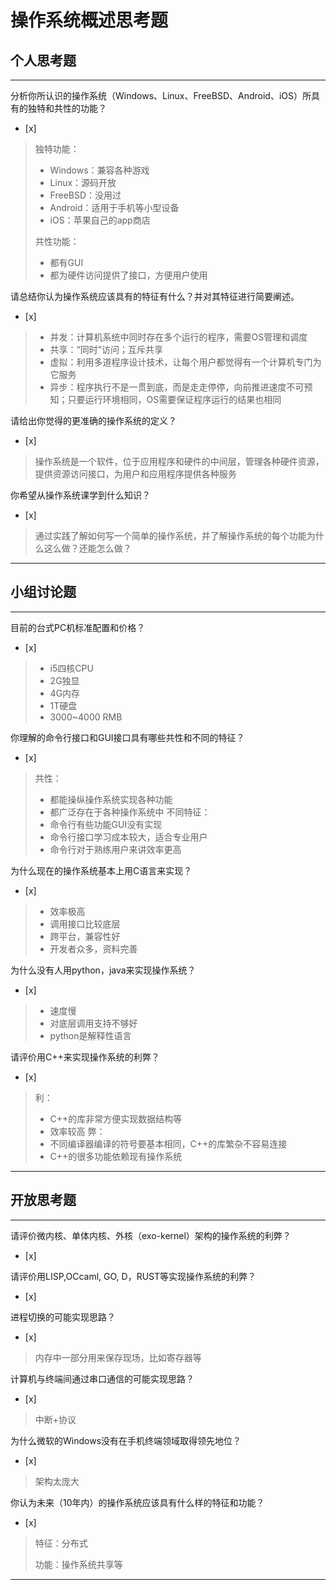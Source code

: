 # 操作系统概述思考题

## 个人思考题

---

分析你所认识的操作系统（Windows、Linux、FreeBSD、Android、iOS）所具有的独特和共性的功能？
- [x]  

>   独特功能：
>   * Windows：兼容各种游戏
>   * Linux：源码开放
>   * FreeBSD：没用过
>   * Android：适用于手机等小型设备
>   * iOS：苹果自己的app商店
>
>共性功能：
>   * 都有GUI
>   * 都为硬件访问提供了接口，方便用户使用


请总结你认为操作系统应该具有的特征有什么？并对其特征进行简要阐述。
- [x]  

>   * 并发：计算机系统中同时存在多个运行的程序，需要OS管理和调度
>   * 共享：“同时”访问；互斥共享
>   * 虚拟：利用多道程序设计技术，让每个用户都觉得有一个计算机专门为它服务
>   * 异步：程序执行不是一贯到底，而是走走停停，向前推进速度不可预知；只要运行环境相同，OS需要保证程序运行的结果也相同

请给出你觉得的更准确的操作系统的定义？
- [x]  

>   操作系统是一个软件，位于应用程序和硬件的中间层，管理各种硬件资源，提供资源访问接口，为用户和应用程序提供各种服务

你希望从操作系统课学到什么知识？
- [x]  

>   通过实践了解如何写一个简单的操作系统，并了解操作系统的每个功能为什么这么做？还能怎么做？

---

## 小组讨论题

---

目前的台式PC机标准配置和价格？
- [x]  

>   * i5四核CPU
>   * 2G独显
>   * 4G内存
>   * 1T硬盘
>   * 3000~4000 RMB

你理解的命令行接口和GUI接口具有哪些共性和不同的特征？
- [x]  

>   共性：
>   * 都能操纵操作系统实现各种功能
>   * 都广泛存在于各种操作系统中
>不同特征：
>   * 命令行有些功能GUI没有实现
>   * 命令行接口学习成本较大，适合专业用户
>   * 命令行对于熟练用户来讲效率更高

为什么现在的操作系统基本上用C语言来实现？
- [x]  

>   * 效率极高
>   * 调用接口比较底层
>   * 跨平台，兼容性好
>   * 开发者众多，资料完善

为什么没有人用python，java来实现操作系统？
- [x]  

>   * 速度慢
>   * 对底层调用支持不够好
>   * python是解释性语言

请评价用C++来实现操作系统的利弊？
- [x]  

>   利：
>   * C++的库非常方便实现数据结构等
>   * 效率较高
>弊：
>   * 不同编译器编译的符号要基本相同，C++的库繁杂不容易连接
>   * C++的很多功能依赖现有操作系统

---

## 开放思考题

---

请评价微内核、单体内核、外核（exo-kernel）架构的操作系统的利弊？
- [x]  

>  

请评价用LISP,OCcaml, GO, D，RUST等实现操作系统的利弊？
- [x]  

>  

进程切换的可能实现思路？
- [x]  

>  内存中一部分用来保存现场，比如寄存器等

计算机与终端间通过串口通信的可能实现思路？
- [x]  

>  中断+协议

为什么微软的Windows没有在手机终端领域取得领先地位？
- [x]  

>  架构太庞大

你认为未来（10年内）的操作系统应该具有什么样的特征和功能？
- [x]  

>  特征：分布式
>
>  功能：操作系统共享等

---
